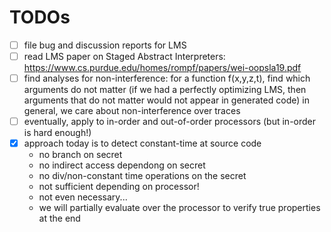 # TODOs

- [ ] file bug and discussion reports for LMS
- [ ] read LMS paper on Staged Abstract Interpreters:
      https://www.cs.purdue.edu/homes/rompf/papers/wei-oopsla19.pdf
- [ ] find analyses for non-interference:
      for a function f(x,y,z,t), find which arguments do not matter
      (if we had a perfectly optimizing LMS, then arguments that do not matter would not appear in generated code)
      in general, we care about non-interference over traces
- [ ] eventually, apply to in-order and out-of-order processors
      (but in-order is hard enough!)
- [x] approach today is to detect constant-time at source code
  - no branch on secret
  - no indirect access dependong on secret
  - no div/non-constant time operations on the secret
  - not sufficient depending on processor!
  - not even necessary...
  - we will partially evaluate over the processor to verify true properties at the end
